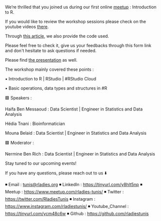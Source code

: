 We’re thrilled that you joined us during our first online [meetup](https://www.meetup.com/fr-FR/rladies-tunis/?_locale=fr-FR) : Introduction to R.

If you would like to review the workshop sessions please check on the youtube videos [there](https://lnkd.in/dmxkjsB).

Through [this article](https://rpubs.com/R-Ladies_Tunis/626369), we also provide the code used.

Please feel free to check it, give us your feedbacks through this form link and don't hesitate to ask questions if needed. 

Please find [the presentation](https://tinyurl.com/y9nu4s9p) as well.

The workshop mainly covered these points :

▪️ Introduction to R | RStudio | #RStudio Cloud

▪️ Basic operations, data types and structures in #R 

🟪 Speakers : 

Haifa Ben Messaoud : Data Scientist | Engineer in Statistics and Data Analysis

Hédia Tnani : Bioinformatician

Mouna Belaid : Data Scientist | Engineer in Statistics and Data Analysis

🟪 Moderator : 

Nermine Ben Rich : Data Scientist | Engineer in Statistics and Data Analysis

Stay tuned to our upcoming events!

If you have any questions, please reach out to us ⬇️

◾️ Email : tunis@rladies.org
◾️ LinkedIn : https://tinyurl.com/y8hlt5np
◾️ Meetup : https://www.meetup.com/rladies-tunis/
◾️ Twitter : https://twitter.com/RladiesTunis
◾️ Instagram : https://www.instagram.com/rladiestunis/
◾️ Youtube_Channel : https://tinyurl.com/ycm48c6w
◾️ Github : https://github.com/rladiestunis
